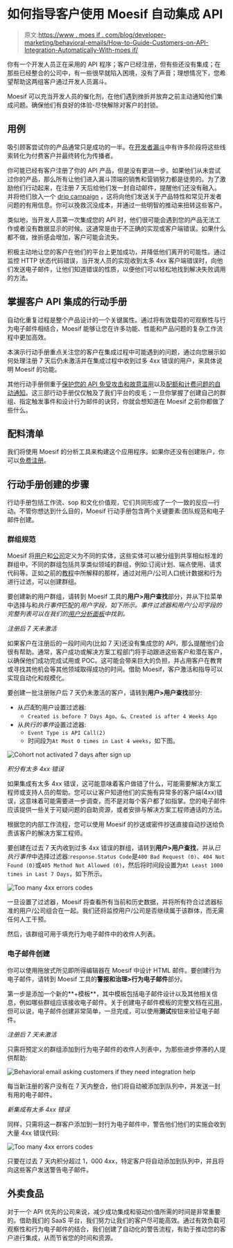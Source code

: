 # 如何指导客户使用 Moesif 自动集成 API

> 原文:[https://www . moes if . com/blog/developer-marketing/behavioral-emails/How-to-Guide-Customers-on-API-Integration-Automatically-With-moes if/](https://www.moesif.com/blog/developer-marketing/behavioral-emails/How-to-Guide-Customers-on-API-Integration-Automatically-With-Moesif/)

你有一个开发人员正在采用的 API 程序；客户已经注册，但有些还没有集成；在那些已经整合的公司中，有一些很早就陷入困境，没有了声音；理想情况下，您希望帮助这两组客户通过开发人员漏斗。

Moesif 可以充当开发人员的催化剂，在他们遇到挫折并放弃之前主动通知他们集成问题。确保他们有良好的体验-尽快解除对客户的封锁。

## 用例

吸引顾客尝试你的产品通常只是成功的一半。在[开发者漏斗](https://www.moesif.com/blog/technical/api-analytics/Mastering-API-Analytics-for-API-Programs-Chapter-1/)中有许多阶段将这些线索转化为付费客户并最终转化为传播者。

你可能已经有客户注册了你的 API 产品，但是没有更进一步。如果他们从未尝试过你的产品，那么所有让他们进入漏斗顶端的销售和营销努力都是徒劳的。为了激励他们行动起来，在注册 7 天后给他们发一封自动邮件，提醒他们还没有融入。并将他们放入一个 [drip campaign](https://www.moesif.com/blog/technical/behavioral-emails/How-To-Accelerate-API-Integration-with-Behavioral-Emails-and-Developer-Segmentation/) ，这将向他们发送关于产品特性和常见开发者问题的有用信息。你可以挽救沉没成本，并通过一些明智的推动来扭转这些客户。

类似地，当开发人员第一次集成您的 API 时，他们很可能会遇到您的产品无法工作或者没有数据显示的时候。这通常是由于不正确的实现或客户端错误。如果什么都不做，挫折感会增加，客户可能会流失。

积极主动地让您的客户在他们的平台上更加成功，并降低他们离开的可能性。通过监控 HTTP 状态代码错误，当开发人员的实现收到太多 4xx 客户端错误时，向他们发送电子邮件，让他们知道错误的性质，以便他们可以轻松地找到解决失败调用的方法。

## 掌握客户 API 集成的行动手册

自动化重复过程是整个产品设计的一个关键属性。通过将有效载荷的可观察性与行为电子邮件相结合，Moesif 能够让您在许多功能、性能和产品问题的复杂工作流程中更加高效。

本演示行动手册重点关注您的客户在集成过程中可能遇到的问题，通过向您展示如何处理注册 7 天后仍未激活并在集成过程中收到过多 4xx 错误的用户，来具体说明 Moesif 的功能。

其他行动手册侧重于[保护您的 API 免受攻击和故意滥用](https://www.moesif.com/blog/developer-marketing/behavioral-emails/How-to-Secure-Your-API-Against-Attacks-and-Intentional-Misuse/)以及[配额和计费问题的自动通知](https://www.moesif.com/blog/developer-marketing/behavioral-emails/Automatic-Notification-of-Quota-and-Billing-Issues/)。这三部行动手册仅仅触及了我们平台的皮毛；一旦你掌握了创建自己的群组、指定触发事件和设计行为邮件的诀窍，你就会想知道在 Moesif 之前你都做了些什么。

## 配料清单

我们将使用 Moesif 的分析工具来构建这个应用程序。如果你还没有创建账户，你可以[免费注册](https://www.moesif.com/wrap?onboard=true)。

## 行动手册创建的步骤

行动手册包括工作流、sop 和文化价值观，它们共同形成了一个一致的反应—行动。不管你想达到什么目的，Moesif 行动手册包含两个关键要素:团队规范和电子邮件创建。

### 群组规范

Moesif 将[用户](https://www.moesif.com/docs/getting-started/users/)和[公司](https://www.moesif.com/docs/getting-started/companies/)定义为不同的实体，这些实体可以被分组到共享相似标准的群组中。不同的群组包括共享类似领域的群组，例如:订阅计划、端点使用、请求代码等。正如之前的[教程](https://www.moesif.com/blog/announcements/features/Leveraging-User-Behavioral-Analytics-For-API-Analytics-Platforms/)中所解释的那样，通过对用户/公司人口统计数据和行为进行过滤，可以创建群组。

要创建新的用户群组，请转到 Moesif 工具的**用户>用户查找**部分，并从下拉菜单中选择与和*执行事件*匹配的*用户字段，如下所示。事件过滤器和用户/公司字段的完整列表可以在我们的[用户分析面板](https://www.moesif.com/docs/api-analytics/#event-filters)中找到。*

*注册后 7 天未激活*

如果客户在注册后的一段时间内(比如 7 天)还没有集成您的 API，那么提醒他们会很有帮助。通常，客户成功或解决方案工程部门将手动跟进这些客户和潜在客户，以确保他们成功完成试用或 POC。这可能会带来巨大的负担，并占用客户在教育或寻找其他机会等其他领域取得成功的时间。借助 Moesif，客户激活和指导可以实现自动化和规模化。

要创建一批注册账户后 7 天仍未激活的客户，请转到**用户>用户查找**部分:

*   从*匹配*的用户设置过滤器:
    *   `Created is before 7 Days Ago`、`&`、`Created is after 4 Weeks Ago`
*   从*执行的事件*设置过滤器:
    *   `Event Type is API Call(2)`
    *   时间段为`At Most 0 times in Last 4 weeks`，如下图。

![Cohort not activated 7 days after sign up](img/07cbbead75acb1d7774b7de062c9c4e5.png)

*积分有太多 4xx 错误*

如果集成有太多 4xx 错误，这可能意味着客户做错了什么，可能需要解决方案工程师或支持人员的帮助。您可以让客户知道他们的实施有异常多的客户端(4xx)错误，这意味着可能需要进一步调查，而不是对每个客户都了如指掌。您的电子邮件应该提供一些关于可疑问题的自助资源，或者安排与解决方案工程师通话的方法。

根据您的内部工作流程，您可以使用 Moesif 的抄送或密件抄送直接自动抄送给负责该客户的解决方案工程师。

要创建在过去 7 天内收到过多 4xx 错误的群组，请转到**用户>用户查找**，并从*已执行事件*中选择过滤器:`response.Status Code`是`400 Bad Request (0)`、`404 Not Found (0)`或`405 Method Not Allowed (0)`，然后将时间段设置为`At Least 1000 times in Last 7 Days`，如下所示。

![Too many 4xx errors codes](img/b7c079385973063f48a783a2051165c9.png)

一旦设置了过滤器，Moesif 将查看所有当前和历史数据，并将所有符合过滤器标准的用户/公司组合在一起。我们还将监控用户/公司是否继续属于该群体，而无需任何人工干预。

然后，该群组可用于填充行为电子邮件中的收件人列表。

### 电子邮件创建

你可以使用拖放式所见即所得编辑器在 Moesif 中设计 HTML 邮件。要创建行为电子邮件，请转到 Moesif 工具的**警报和治理>行为电子邮件**部分。

第一步是添加一个新的**+模板**，其中模板包括电子邮件设计以及其他相关信息，例如哪些群组应该接收电子邮件。关于创建电子邮件模板的完整文档在[可用](https://www.moesif.com/docs/behavioral-emails/creating-email-templates/)，但可以说，电子邮件创建非常简单，一旦完成，可以使用**测试**按钮来验证电子邮件。

*注册后 7 天未激活*

只需将预定义的群组添加到行为电子邮件的收件人列表中，为那些进步停滞的人提供帮助:

![Behavioral email asking customers if they need integration help](img/714475b406b316635a630881814bdc96.png)

每当新注册的客户没有在 7 天内整合，他们将自动被添加到队列中，并发送一封有用的电子邮件。

*新集成有太多 4xx 错误*

同样，只需将这一群客户添加到一封行为电子邮件中，警告他们他们的实施会收到大量 4xx 错误代码:

![Too many 4xx errors codes](img/ab0830e86d1ccb7471c6e571de5c3be4.png)

只要在过去 7 天内积分超过 1，000 4xx，特定客户将自动添加到队列中，并且将向这些客户发送警告电子邮件。

## 外卖食品

对于一个 API 优先的公司来说，减少成功集成和驱动价值所需的时间是非常重要的。借助我们的 SaaS 平台，我们努力让我们的客户尽可能高效。通过有效负载可观察性和行为电子邮件的结合，我们创建了自动化的警告流程，有助于推动您的客户进行集成，从而节省您的时间和资源。
